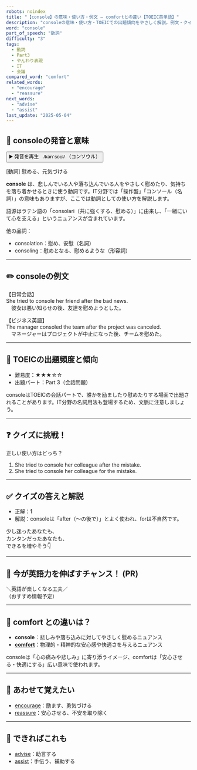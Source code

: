 ```yaml
---
robots: noindex
title: "【console】の意味・使い方・例文 ― comfortとの違い【TOEIC英単語】"
description: "consoleの意味・使い方・TOEICでの出題傾向をやさしく解説。例文・クイズ付きでcomfortとの違いもわかりやすく学べます。"
word: "console"
part_of_speech: "動詞"
difficulty: "3"
tags:
  - 動詞
  - Part3
  - やんわり表現
  - IT
  - 会議
compared_word: "comfort"
related_words:
  - "encourage"
  - "reassure"
next_words:
  - "advise"
  - "assist"
last_update: "2025-05-04"
---
```


## 🔰 consoleの発音と意味

<button class="play-audio" onclick="playTTS('console')">
  <span class="play-audio-main">
    ▶️ 発音を再生　/kənˈsoʊl/
  </span>
  <span class="play-audio-sub">
    （コンソウル）
  </span>
</button>

[動詞] 慰める、元気づける

**console** は、悲しんでいる人や落ち込んでいる人をやさしく慰めたり、気持ちを落ち着かせるときに使う動詞です。IT分野では「操作盤」「コンソール（名詞）」の意味もありますが、ここでは動詞としての使い方を解説します。

語源はラテン語の「consolari（共に強くする、慰める）」に由来し、「一緒にいて心を支える」というニュアンスが含まれています。

他の品詞：  
- consolation：慰め、安慰（名詞）
- consoling：慰めとなる、慰めるような（形容詞）

---

## ✏️ consoleの例文

【日常会話】  
She tried to console her friend after the bad news.  
　彼女は悪い知らせの後、友達を慰めようとした。

【ビジネス英語】  
The manager consoled the team after the project was canceled.  
　マネージャーはプロジェクトが中止になった後、チームを慰めた。

---

## 🎯 TOEICの出題頻度と傾向

- 難易度：★★★☆☆
- 出題パート：Part 3（会話問題）

consoleはTOEICの会話パートで、誰かを励ましたり慰めたりする場面で出題されることがあります。IT分野の名詞用法も登場するため、文脈に注意しましょう。

---

## ❓ クイズに挑戦！

正しい使い方はどっち？

1. She tried to console her colleague after the mistake.  
2. She tried to console her colleague for the mistake.

---

## ✅ クイズの答えと解説

- 正解：**1**
- 解説：consoleは「after（～の後で）」とよく使われ、forは不自然です。

少し迷ったあなたも、  
カンタンだったあなたも、  
できるを増やそう👇️

---

## 🚀 今が英語力を伸ばすチャンス！ (PR)

<div class="info-center">
＼英語が楽しくなる工夫／<br>  
（おすすめ情報予定）
</div>

---

## 🤔  comfort との違いは？

- **console**：悲しみや落ち込みに対してやさしく慰めるニュアンス
- **[comfort](/word/comfort/)**：物理的・精神的な安心感や快適さを与えるニュアンス

consoleは「心の痛みや悲しみ」に寄り添うイメージ、comfortは「安心させる・快適にする」広い意味で使われます。

---

## 🧩 あわせて覚えたい

- [encourage](/word/encourage/)：励ます、勇気づける
- [reassure](/word/reassure/)：安心させる、不安を取り除く

---

## 📖 できればこれも

- [advise](/word/advise/)：助言する
- [assist](/word/assist/)：手伝う、補助する

<!-- cvid: aid24_bid25 -->
